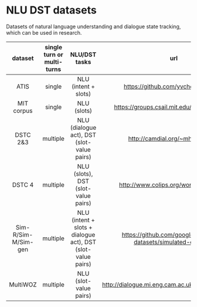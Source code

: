 # NLU DST datasets

Datasets of natural language understanding and dialogue state tracking, which can be used in research.

|  dataset | single turn or multi-turns | NLU/DST tasks | url |
|:--------:|:--------:|:--------:|:--------:|
| ATIS | single | NLU (intent + slots) | https://github.com/yvchen/JointSLU |
| MIT corpus | single | NLU (slots) | https://groups.csail.mit.edu/sls/downloads/ |
| DSTC 2&3 | multiple | NLU (dialogue act), DST (slot-value pairs) | http://camdial.org/~mh521/dstc/ |
| DSTC 4 | multiple | NLU (slots), DST (slot-value pairs) | http://www.colips.org/workshop/dstc4/ |
| Sim-R/Sim-M/Sim-gen | multiple | NLU (intent + slots + dialogue act), DST (slot-value pairs) | https://github.com/google-research-datasets/simulated-dialogue |
| MultiWOZ | multiple | NLU (slot-value pairs) | http://dialogue.mi.eng.cam.ac.uk/index.php/corpus/ |
 
